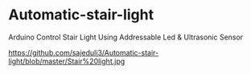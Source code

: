 # Automatic-stair-light
Arduino Control Stair Light  Using Addressable Led &amp; Ultrasonic Sensor


https://github.com/sajeduli3/Automatic-stair-light/blob/master/Stair%20light.jpg
